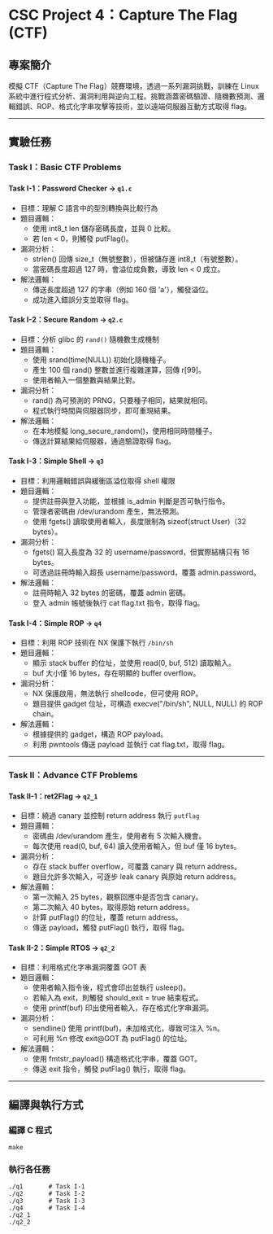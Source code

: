# CSC Project 4：Capture The Flag (CTF)

## 專案簡介

模擬 CTF（Capture The Flag）競賽環境，透過一系列漏洞挑戰，訓練在 Linux 系統中進行程式分析、漏洞利用與逆向工程。挑戰涵蓋密碼驗證、隨機數預測、邏輯錯誤、ROP、格式化字串攻擊等技術，並以遠端伺服器互動方式取得 flag。

---

## 實驗任務

### Task I：Basic CTF Problems

#### Task I-1：Password Checker → `q1.c`
- 目標：理解 C 語言中的型別轉換與比較行為
- 題目邏輯：
  - 使用 int8_t len 儲存密碼長度，並與 0 比較。
  - 若 len < 0，則觸發 putFlag()。
- 漏洞分析：
  - strlen() 回傳 size_t（無號整數），但被儲存進 int8_t（有號整數）。
  - 當密碼長度超過 127 時，會溢位成負數，導致 len < 0 成立。
- 解法邏輯：
  - 傳送長度超過 127 的字串（例如 160 個 'a'），觸發溢位。
  - 成功進入錯誤分支並取得 flag。

#### Task I-2：Secure Random → `q2.c`
- 目標：分析 glibc 的 `rand()` 隨機數生成機制
- 題目邏輯：
  - 使用 srand(time(NULL)) 初始化隨機種子。
  - 產生 100 個 rand() 整數並進行複雜運算，回傳 r[99]。
  - 使用者輸入一個整數與結果比對。
- 漏洞分析：
  - rand() 為可預測的 PRNG，只要種子相同，結果就相同。
  - 程式執行時間與伺服器同步，即可重現結果。
- 解法邏輯：
  - 在本地模擬 long_secure_random()，使用相同時間種子。
  - 傳送計算結果給伺服器，通過驗證取得 flag。

#### Task I-3：Simple Shell → `q3`
- 目標：利用邏輯錯誤與緩衝區溢位取得 shell 權限
- 題目邏輯：
  - 提供註冊與登入功能，並根據 is_admin 判斷是否可執行指令。
  - 管理者密碼由 /dev/urandom 產生，無法預測。
  - 使用 fgets() 讀取使用者輸入，長度限制為 sizeof(struct User)（32 bytes）。
- 漏洞分析：
  - fgets() 寫入長度為 32 的 username/password，但實際結構只有 16 bytes。
  - 可透過註冊時輸入超長 username/password，覆蓋 admin.password。
- 解法邏輯：
  - 註冊時輸入 32 bytes 的密碼，覆蓋 admin 密碼。
  - 登入 admin 帳號後執行 cat flag.txt 指令，取得 flag。

#### Task I-4：Simple ROP → `q4`
- 目標：利用 ROP 技術在 NX 保護下執行 `/bin/sh`
- 題目邏輯：
  - 顯示 stack buffer 的位址，並使用 read(0, buf, 512) 讀取輸入。
  - buf 大小僅 16 bytes，存在明顯的 buffer overflow。
- 漏洞分析：
  - NX 保護啟用，無法執行 shellcode，但可使用 ROP。
  - 題目提供 gadget 位址，可構造 execve("/bin/sh", NULL, NULL) 的 ROP chain。
- 解法邏輯：
  - 根據提供的 gadget，構造 ROP payload。
  - 利用 pwntools 傳送 payload 並執行 cat flag.txt，取得 flag。

---

### Task II：Advance CTF Problems

#### Task II-1：ret2Flag → `q2_1`
- 目標：繞過 canary 並控制 return address 執行 `putflag`
- 題目邏輯：
  - 密碼由 /dev/urandom 產生，使用者有 5 次輸入機會。
  - 每次使用 read(0, buf, 64) 讀入使用者輸入，但 buf 僅 16 bytes。
- 漏洞分析：
  - 存在 stack buffer overflow，可覆蓋 canary 與 return address。
  - 題目允許多次輸入，可逐步 leak canary 與原始 return address。
- 解法邏輯：
  - 第一次輸入 25 bytes，觀察回應中是否包含 canary。
  - 第二次輸入 40 bytes，取得原始 return address。
  - 計算 putFlag() 的位址，覆蓋 return address。
  - 傳送 payload，觸發 putFlag() 執行，取得 flag。

#### Task II-2：Simple RTOS → `q2_2`
- 目標：利用格式化字串漏洞覆蓋 GOT 表
- 題目邏輯：
  - 使用者輸入指令後，程式會印出並執行 usleep()。
  - 若輸入為 exit，則觸發 should_exit = true 結束程式。
  - 使用 printf(buf) 印出使用者輸入，存在格式化字串漏洞。
- 漏洞分析：
  - sendline() 使用 printf(buf)，未加格式化，導致可注入 %n。
  - 可利用 %n 修改 exit@GOT 為 putFlag() 的位址。
- 解法邏輯：
  - 使用 fmtstr_payload() 構造格式化字串，覆蓋 GOT。
  - 傳送 exit 指令，觸發 putFlag() 執行，取得 flag。



---

## 編譯與執行方式

### 編譯 C 程式

```
make
```
### 執行各任務
```
./q1       # Task I-1
./q2       # Task I-2
./q3       # Task I-3
./q4       # Task I-4
./q2_1
./q2_2
```
